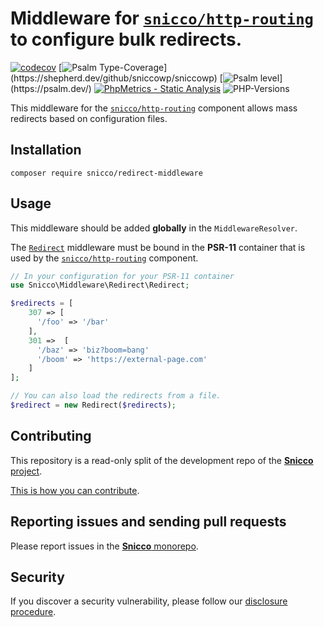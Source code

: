 # Middleware for [`snicco/http-routing`](https://github.com/sniccowp/http-routing) to configure bulk redirects.

[![codecov](https://img.shields.io/badge/Coverage-100%25-success
)](https://codecov.io/gh/sniccowp/sniccowp)
[![Psalm Type-Coverage](https://shepherd.dev/github/sniccowp/sniccowp/coverage.svg?)](https://shepherd.dev/github/sniccowp/sniccowp)
[![Psalm level](https://shepherd.dev/github/sniccowp/sniccowp/level.svg?)](https://psalm.dev/)
[![PhpMetrics - Static Analysis](https://img.shields.io/badge/PhpMetrics-Static_Analysis-2ea44f)](https://sniccowp.github.io/sniccowp/phpmetrics/WPGuestsOnly/index.html)
![PHP-Versions](https://img.shields.io/badge/PHP-%5E7.4%7C%5E8.0%7C%5E8.1-blue)

This middleware for the [`snicco/http-routing`](https://github.com/sniccowp/http-routing) component allows
mass redirects based on configuration files.

## Installation

```shell
composer require snicco/redirect-middleware
```

## Usage

This middleware should be added **globally** in the `MiddlewareResolver`.

The [`Redirect`](src/Redirect.php) middleware must be bound in the **PSR-11** container that is used
by the [`snicco/http-routing`](https://github.com/sniccowp/http-routing) component.

```php
// In your configuration for your PSR-11 container
use Snicco\Middleware\Redirect\Redirect;

$redirects = [
    307 => [
      '/foo' => '/bar'  
    ],
    301 =>  [
      '/baz' => 'biz?boom=bang'
      '/boom' => 'https://external-page.com'
    ]   
];

// You can also load the redirects from a file.
$redirect = new Redirect($redirects);
```

## Contributing

This repository is a read-only split of the development repo of the [**Snicco** project](https://github.com/sniccowp/sniccowp).

[This is how you can contribute](https://github.com/sniccowp/sniccowp/blob/master/CONTRIBUTING.md).

## Reporting issues and sending pull requests

Please report issues in the
[**Snicco** monorepo](https://github.com/sniccowp/sniccowp/blob/master/CONTRIBUTING.md##using-the-issue-tracker).

## Security

If you discover a security vulnerability, please follow
our [disclosure procedure](https://github.com/sniccowp/sniccowp/blob/master/SECURITY.md).

